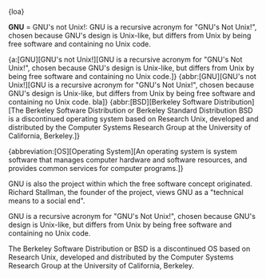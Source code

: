 
{loa}

<!--
Trials
[a:abbreviation](expanded "details")
{a:abbreviation[expanded](details)}
{a:abbr:expanded:details}

Common
*[abbreviation]: expanded\p

Extended
*[abbreviation](expanded): details\p
-->

**GNU** = GNU's not Unix!: GNU is a recursive acronym for "GNU's Not Unix!", chosen because GNU's design is Unix-like, but differs from Unix by being free software and containing no Unix code.

{a:[GNU][GNU's not Unix!][GNU is a recursive acronym for "GNU's Not Unix!", chosen because GNU's design is Unix-like, but differs from Unix by being free software and containing no Unix code.]}
{abbr:[GNU][GNU's not Unix!][GNU is a recursive acronym for "GNU's Not Unix!", chosen because GNU's design is Unix-like, but differs from Unix by being free software and containing no Unix code. bla]}
{abbr:[BSD][Berkeley Software Distribution][The Berkeley Software Distribution or Berkeley Standard Distribution BSD is a discontinued operating system based on Research Unix, developed and distributed by the Computer Systems Research Group at the University of California, Berkeley.]}

{abbreviation:[OS][Operating System][An operating system is system software that manages computer hardware and software resources, and provides common services for computer programs.]}

<!-- GNU ... GNU's not Unix! -->

GNU is also the project within which the free software concept originated. Richard Stallman, the founder of the project, views GNU as a "technical means to a social end".

GNU is a recursive acronym for "GNU's Not Unix!", chosen because GNU's design is Unix-like, but differs from Unix by being free software and containing no Unix code.

The Berkeley Software Distribution or BSD is a discontinued OS based on Research Unix, developed and distributed by the Computer Systems Research Group at the University of California, Berkeley.

